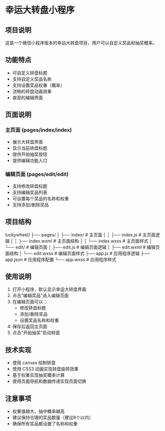 # 幸运大转盘小程序

## 项目说明
这是一个微信小程序版本的幸运大转盘项目，用户可以自定义奖品和抽奖概率。

## 功能特点
- 可自定义转盘标题
- 支持自定义奖品名称
- 支持设置奖品权重（概率）
- 流畅的转盘动画效果
- 直观的编辑界面

## 页面说明

### 主页面 (pages/index/index)
- 展示大转盘界面
- 显示当前转盘标题
- 提供开始抽奖按钮
- 提供编辑功能入口

### 编辑页面 (pages/edit/edit)
- 支持修改转盘标题
- 支持编辑奖品列表
- 可设置每个奖品的名称和权重
- 支持添加/删除奖品

## 项目结构
luckywheel/
├── pages/
│ ├── index/ # 主页面
│ │ ├── index.js # 主页面逻辑
│ │ ├── index.wxml # 主页面结构
│ │ └── index.wxss # 主页面样式
│ └── edit/ # 编辑页面
│ ├── edit.js # 编辑页面逻辑
│ ├── edit.wxml # 编辑页面结构
│ └── edit.wxss # 编辑页面样式
├── app.js # 应用程序逻辑
├── app.json # 应用程序配置
└── app.wxss # 应用程序样式

## 使用说明
1. 打开小程序，默认显示幸运大转盘界面
2. 点击"编辑奖品"进入编辑页面
3. 在编辑页面可以：
   - 修改转盘标题
   - 添加/删除奖品
   - 设置奖品名称和权重
4. 保存后返回主页面
5. 点击"开始抽奖"启动转盘

## 技术实现
- 使用 canvas 绘制转盘
- 使用 CSS3 动画实现转盘旋转效果
- 基于权重实现抽奖概率计算
- 使用页面导航和数据传递实现页面切换

## 注意事项
- 权重值越大，抽中概率越高
- 建议保持合理的奖品数量（建议8个以内）
- 确保所有奖品都设置了名称和权重